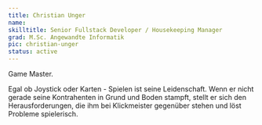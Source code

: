 ```yaml
---
title: Christian Unger
name:
skilltitle: Senior Fullstack Developer / Housekeeping Manager
grad: M.Sc. Angewandte Informatik
pic: christian-unger
status: active
---
```


Game Master.

Egal ob Joystick oder Karten - Spielen ist seine Leidenschaft. Wenn er nicht gerade seine Kontrahenten in Grund und Boden stampft, stellt er sich den Herausforderungen, die ihm bei Klickmeister gegenüber stehen und löst Probleme spielerisch.

